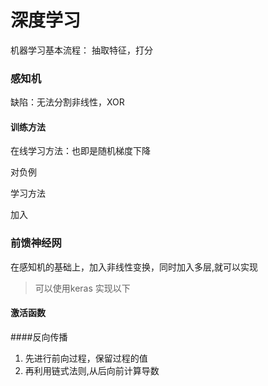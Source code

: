 # 深度学习

机器学习基本流程： 抽取特征，打分

### 感知机

缺陷：无法分割非线性，XOR



#### 训练方法

在线学习方法：也即是随机梯度下降

对负例

学习方法



加入

### 前馈神经网

在感知机的基础上，加入非线性变换，同时加入多层,就可以实现

> 可以使用keras 实现以下



#### 激活函数



####反向传播

1. 先进行前向过程，保留过程的值
2. 再利用链式法则,从后向前计算导数